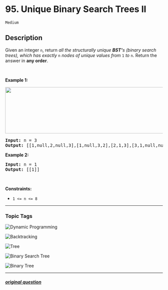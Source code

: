# 95. Unique Binary Search Trees II

`Medium`

## Description

<p>Given an integer <code>n</code>, return <em>all the structurally unique <strong>BST&#39;</strong>s (binary search trees), which has exactly </em><code>n</code><em> nodes of unique values from</em> <code>1</code> <em>to</em> <code>n</code>. Return the answer in <strong>any order</strong>.</p>

<p>&nbsp;</p>
<p><strong>Example 1:</strong></p>
<img alt="" src="https://assets.leetcode.com/uploads/2021/01/18/uniquebstn3.jpg" style="width: 600px; height: 148px;" />
<pre>
<strong>Input:</strong> n = 3
<strong>Output:</strong> [[1,null,2,null,3],[1,null,3,2],[2,1,3],[3,1,null,null,2],[3,2,null,1]]
</pre>

<p><strong>Example 2:</strong></p>

<pre>
<strong>Input:</strong> n = 1
<strong>Output:</strong> [[1]]
</pre>

<p>&nbsp;</p>
<p><strong>Constraints:</strong></p>

<ul>
	<li><code>1 &lt;= n &lt;= 8</code></li>
</ul>


---

### Topic Tags

[dynamic-programming]: https://img.shields.io/badge/-Dynamic%20Programming-EF9A9A
[backtracking]: https://img.shields.io/badge/-Backtracking-B39DDB
[tree]: https://img.shields.io/badge/-Tree-81D4FA
[binary-search-tree]: https://img.shields.io/badge/-Binary%20Search%20Tree-A5D6A7
[binary-tree]: https://img.shields.io/badge/-Binary%20Tree-FFF59D

![Dynamic Programming][dynamic-programming]

![Backtracking][backtracking]

![Tree][tree]

![Binary Search Tree][binary-search-tree]

![Binary Tree][binary-tree]

---

##### [original question](https://leetcode.com/problems/unique-binary-search-trees-ii)
